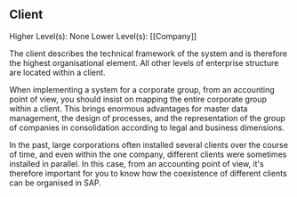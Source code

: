 ## Client
Higher Level(s): None
Lower Level(s): [[Company]]


The client describes the technical framework of the system and is therefore the highest organisational element. All other levels of enterprise structure are located within a client. 

When implementing a system for a corporate group, from an accounting point of view, you should insist on mapping the entire corporate group within a client. This brings enormous advantages for master data management, the design of processes, and the representation of the group of companies in consolidation according to legal and business dimensions. 

In the past, large corporations often installed several clients over the course of time, and even within the one company, different clients were sometimes installed in parallel. In this case, from an accounting point of view, it's therefore important for you to know how the coexistence of different clients can be organised in SAP. 
